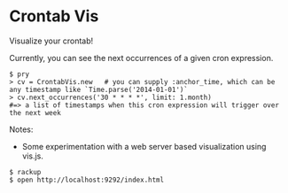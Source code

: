 # Crontab Vis

Visualize your crontab!

Currently, you can see the next occurrences of a given cron expression.

    $ pry
    > cv = CrontabVis.new   # you can supply :anchor_time, which can be any timestamp like `Time.parse('2014-01-01')`
    > cv.next_occurrences('30 * * * *', limit: 1.month)
    #=> a list of timestamps when this cron expression will trigger over the next week

Notes:

* Some experimentation with a web server based visualization using vis.js.

```
$ rackup
$ open http://localhost:9292/index.html
```
